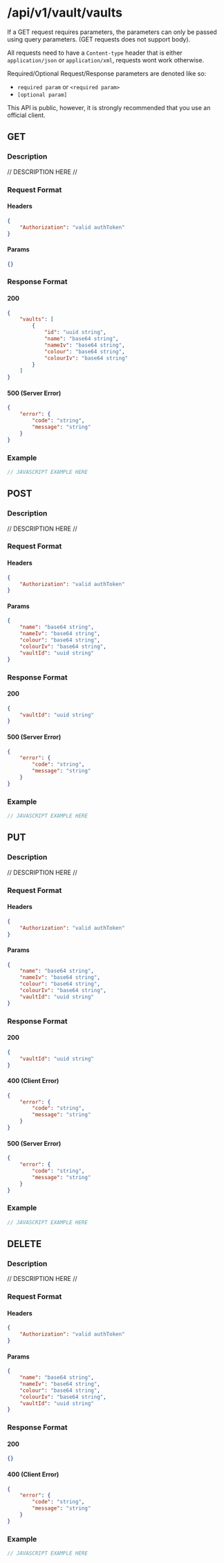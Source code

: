 # /api/v1/vault/vaults
If a GET request requires parameters, the parameters can only be passed using query parameters. (GET requests does not support body).

All requests need to have a `Content-type` header that is either `application/json` or `application/xml`, requests wont work otherwise. 

Required/Optional Request/Response parameters are denoted like so:
- `required param` or `<required param>`
- `[optional param]` 

This API is public, however, it is strongly recommended that you use an official client.

## GET
### Description
// DESCRIPTION HERE //

### Request Format
#### Headers
```json
{
    "Authorization": "valid authToken"
}
```

#### Params
```json
{}
```

### Response Format
#### 200
```json
{
    "vaults": [
        {
            "id": "uuid string",
            "name": "base64 string",
            "nameIv": "base64 string",
            "colour": "base64 string",
            "colourIv": "base64 string"
        }
    ]
}
```
#### 500 (Server Error)
```json
{
    "error": {
        "code": "string",
        "message": "string"
    }
}
```

### Example
```javascript
// JAVASCRIPT EXAMPLE HERE
```

## POST
### Description
// DESCRIPTION HERE //

### Request Format
#### Headers
```json
{
    "Authorization": "valid authToken"
}
```

#### Params
```json
{
    "name": "base64 string",
    "nameIv": "base64 string",
    "colour": "base64 string",
    "colourIv": "base64 string",
    "vaultId": "uuid string"
}
```

### Response Format
#### 200
```json
{
    "vaultId": "uuid string"
}
```
#### 500 (Server Error)
```json
{
    "error": {
        "code": "string",
        "message": "string"
    }
}
```

### Example
```javascript
// JAVASCRIPT EXAMPLE HERE
```

## PUT
### Description
// DESCRIPTION HERE //

### Request Format
#### Headers
```json
{
    "Authorization": "valid authToken"
}
```

#### Params
```json
{
    "name": "base64 string",
    "nameIv": "base64 string",
    "colour": "base64 string",
    "colourIv": "base64 string",
    "vaultId": "uuid string"
}
```

### Response Format
#### 200
```json
{
    "vaultId": "uuid string"
}
```
#### 400 (Client Error)
```json
{
    "error": {
        "code": "string",
        "message": "string"
    }
}
```
#### 500 (Server Error)
```json
{
    "error": {
        "code": "string",
        "message": "string"
    }
}
```

### Example
```javascript
// JAVASCRIPT EXAMPLE HERE
```

## DELETE
### Description
// DESCRIPTION HERE //

### Request Format
#### Headers
```json
{
    "Authorization": "valid authToken"
}
```

#### Params
```json
{
    "name": "base64 string",
    "nameIv": "base64 string",
    "colour": "base64 string",
    "colourIv": "base64 string",
    "vaultId": "uuid string"
}
```

### Response Format
#### 200
```json
{}
```
#### 400 (Client Error)
```json
{
    "error": {
        "code": "string",
        "message": "string"
    }
}
```

### Example
```javascript
// JAVASCRIPT EXAMPLE HERE
```